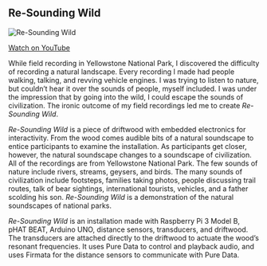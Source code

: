 ## Re-Sounding Wild  

![Re-Sounding Wild](../images/re-soundingWild.jpg)  

[Watch on YouTube](https://youtu.be/g2Efu_Lezh8)  
  
While field recording in Yellowstone National Park, I discovered the difficulty of recording a natural landscape. Every recording I made had people walking, talking, and revving vehicle engines. I was trying to listen to nature, but couldn’t hear it over the sounds of people, myself included. I was under the impression that by going into the wild, I could escape the sounds of civilization. The ironic outcome of my field recordings led me to create *Re-Sounding Wild*.  
  
*Re-Sounding Wild* is a piece of driftwood with embedded electronics for interactivity. From the wood comes audible bits of a natural soundscape to entice participants to examine the installation. As participants get closer, however, the natural soundscape changes to a soundscape of civilization. All of the recordings are from Yellowstone National Park. The few sounds of nature include rivers, streams, geysers, and birds. The many sounds of civilization include footsteps, families taking photos, people discussing trail routes, talk of bear sightings, international tourists, vehicles, and a father scolding his son. *Re-Sounding Wild* is a demonstration of the natural soundscapes of national parks.  
  
*Re-Sounding Wild* is an installation made with Raspberry Pi 3 Model B, pHAT BEAT, Arduino UNO, distance sensors, transducers, and driftwood. The transducers are attached directly to the driftwood to actuate the wood’s resonant frequencies. It uses Pure Data to control and playback audio, and uses Firmata for the distance sensors to communicate with Pure Data.  
  
